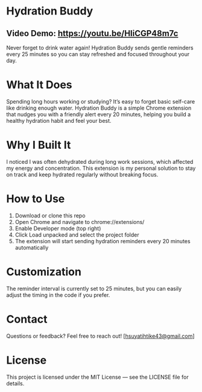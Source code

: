 # Hydration Buddy
## Video Demo: https://youtu.be/HIiCGP48m7c
Never forget to drink water again! Hydration Buddy sends gentle reminders every 25 minutes so you can stay refreshed and focused throughout your day.

# What It Does
Spending long hours working or studying? It’s easy to forget basic self-care like drinking enough water. Hydration Buddy is a simple Chrome extension that nudges you with a friendly alert every 20 minutes, helping you build a healthy hydration habit and feel your best.

# Why I Built It
I noticed I was often dehydrated during long work sessions, which affected my energy and concentration. This extension is my personal solution to stay on track and keep hydrated regularly without breaking focus.

# How to Use
1. Download or clone this repo
2. Open Chrome and navigate to chrome://extensions/
3. Enable Developer mode (top right)
4. Click Load unpacked and select the project folder
5. The extension will start sending hydration reminders every 20 minutes automatically

# Customization
The reminder interval is currently set to 25 minutes, but you can easily adjust the timing in the code if you prefer.

# Contact
Questions or feedback? Feel free to reach out! [hsuyatihtike43@gmail.com]

# License
This project is licensed under the MIT License — see the LICENSE file for details.
